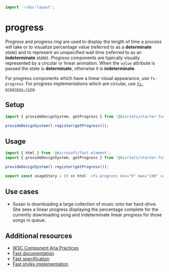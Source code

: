 ```js script
import '~/doc-layout';
```

# progress

_Progress_ and _progress ring_ are used to display the length of time a process will take or to visualize percentage value (referred to as a **determinate** state) and to represent an unspecified wait time (referred to as an **indeterminate** state). _Progress_ components are typically visually represented by a circular or linear animation. When the `value` attribute is passed the state is **determinate**, otherwise it is **indeterminate**.

For progress components which have a linear visual appearance, use `fs-progress`. For progress implementations which are circular, use [`fs-progress-ring`](../../progress-ring/doc/progress-ring.md).

## Setup

```ts
import { provideDesignSystem, getProgress } from '@divriots/starter-furious';

provideDesignSystem().register(getProgress());
```

## Usage

```js preview-story
import { html } from '@microsoft/fast-element';
import { provideDesignSystem, getProgress } from '@divriots/starter-furious';

provideDesignSystem().register(getProgress());

export const usageStory = () => html` <fs-progress min="0" max="100" value="75"></fs-progress> `;
```

## Use cases

- Susan is downloading a large collection of music onto her hard-drive. She sees a linear progress displaying the percentage complete for the currently downloading song and indeterminate linear progress for those songs in queue.

## Additional resources

- [W3C Component Aria Practices](https://www.w3.org/TR/wai-aria/#progressbar)
- [Fast documentation](https://github.com/microsoft/fast/blob/master/packages/web-components/fast-foundation/src/progress/README.md)
- [Fast specification](https://github.com/microsoft/fast/blob/master/packages/web-components/fast-foundation/src/progress/progress.spec.md)
- [Fast styles implementation](https://github.com/microsoft/fast/blob/master/packages/web-components/fast-components/src/progress/progress.styles.ts)
